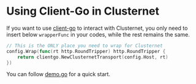 # Using Client-Go in Clusternet

If you want to use [client-go](https://github.com/kubernetes/client-go) to interact with Clusternet, you only need to
insert below `wrapperFunc` in your codes, while the rest remains the same.

```go
// This is the ONLY place you need to wrap for Clusternet
config.Wrap(func(rt http.RoundTripper) http.RoundTripper {
    return clientgo.NewClusternetTransport(config.Host, rt)
})
```

You can follow [demo.go](./demo.go) for a quick start.
